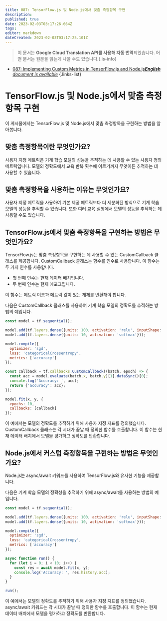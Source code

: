 ```yaml
---
title: 087: TensorFlow.js 및 Node.js에서 맞춤 측정항목 구현
description: 
published: true
date: 2023-02-03T03:17:26.664Z
tags: 
editor: markdown
dateCreated: 2023-02-03T03:17:25.101Z
---
```


> 이 문서는 **Google Cloud Translation API를 사용해 자동 번역**되었습니다.
어떤 문서는 원문을 읽는게 나을 수도 있습니다.{.is-info}



- [087: Implementing Custom Metrics in TensorFlow.js and Node.js***English** document is available*](/en/Knowledge-base/TensorFlow-js/Learning/087-implementing-custom-metrics-in-tensorflow-js-and-node-js)
{.links-list}


# TensorFlow.js 및 Node.js에서 맞춤 측정항목 구현

이 게시물에서는 TensorFlow.js 및 Node.js에서 맞춤 측정항목을 구현하는 방법을 알아봅니다.

## 맞춤 측정항목이란 무엇인가요?

사용자 지정 메트릭은 기계 학습 모델의 성능을 추적하는 데 사용할 수 있는 사용자 정의 메트릭입니다. 모델의 정확도에서 교육 반복 횟수에 이르기까지 무엇이든 추적하는 데 사용할 수 있습니다.

## 맞춤 측정항목을 사용하는 이유는 무엇인가요?

사용자 지정 메트릭을 사용하여 기본 제공 메트릭보다 더 세분화된 방식으로 기계 학습 모델의 성능을 추적할 수 있습니다. 또한 여러 교육 실행에서 모델의 성능을 추적하는 데 사용할 수도 있습니다.

## TensorFlow.js에서 맞춤 측정항목을 구현하는 방법은 무엇인가요?

TensorFlow.js는 맞춤 측정항목을 구현하는 데 사용할 수 있는 CustomCallback 클래스를 제공합니다. CustomCallback 클래스는 함수를 인수로 사용합니다. 이 함수는 두 가지 인수를 사용합니다.

- 첫 번째 인수는 현재 데이터 배치입니다.
- 두 번째 인수는 현재 에포크입니다.

이 함수는 메트릭 이름과 메트릭 값이 있는 개체를 반환해야 합니다.

다음은 CustomCallback 클래스를 사용하여 기계 학습 모델의 정확도를 추적하는 방법의 예입니다.

```javascript
const model = tf.sequential();

model.add(tf.layers.dense({units: 100, activation: 'relu', inputShape: [784]}));
model.add(tf.layers.dense({units: 10, activation: 'softmax'}));

model.compile({
  optimizer: 'sgd',
  loss: 'categoricalCrossentropy',
  metrics: ['accuracy']
});

const callback = tf.callbacks.CustomCallback((batch, epoch) => {
  const acc = model.evaluate(batch.x, batch.y)[1].dataSync()[0];
  console.log('Accuracy: ', acc);
  return {'accuracy': acc};
});

model.fit(x, y, {
  epochs: 10,
  callbacks: [callback]
});
```

이 예에서는 모델의 정확도를 추적하기 위해 사용자 지정 지표를 정의했습니다. CustomCallback 클래스는 각 시대가 끝날 때 정의한 함수를 호출합니다. 이 함수는 현재 데이터 배치에서 모델을 평가하고 정확도를 반환합니다.

## Node.js에서 커스텀 측정항목을 구현하는 방법은 무엇인가요?

Node.js는 async/await 키워드를 사용하여 TensorFlow.js와 유사한 기능을 제공합니다.

다음은 기계 학습 모델의 정확성을 추적하기 위해 async/await를 사용하는 방법의 예입니다.

```javascript
const model = tf.sequential();

model.add(tf.layers.dense({units: 100, activation: 'relu', inputShape: [784]}));
model.add(tf.layers.dense({units: 10, activation: 'softmax'}));

model.compile({
  optimizer: 'sgd',
  loss: 'categoricalCrossentropy',
  metrics: ['accuracy']
});

async function run() {
  for (let i = 0; i < 10; i++) {
    const res = await model.fit(x, y);
    console.log('Accuracy: ', res.history.acc);
  }
}

run();
```

이 예에서는 모델의 정확도를 추적하기 위해 사용자 지정 지표를 정의했습니다. async/await 키워드는 각 시대가 끝날 때 정의한 함수를 호출합니다. 이 함수는 현재 데이터 배치에서 모델을 평가하고 정확도를 반환합니다.